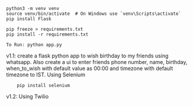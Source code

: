     python3 -m venv venv
    source venv/bin/activate  # On Windows use `venv\Scripts\activate`
    pip install Flask

    pip freeze > requirements.txt
    pip install -r requirements.txt

    To Run: python app.py

v1.1:
    create a flask python app to wish birthday to my friends using whatsapp. Also create a ui to enter friends phone number, name, birthday, when_to_wish with default value as 00:00 and timezone with default timezone to IST. Using Selenium
    
        pip install selenium


v1.2: Using Twilio

